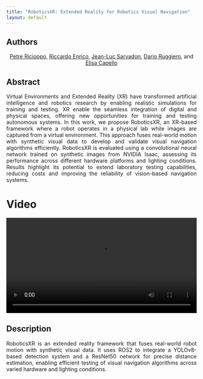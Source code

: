 ```yaml
---
title: "RoboticsXR: Extended Reality for Robotics Visual Navigation"
layout: default
---
```


## Authors

<div style="text-align: center;">
  <a href="https://www.polito.it/personale?p=petre.ricioppo">Petre Ricioppo</a>, 
  <a href="https://www.polito.it/personale?p=riccardo.enrico">Riccardo Enrico</a>, 
  <a href="https://www.polito.it/personale?p=jeanluc.sarvadon">Jean-Luc Sarvadon</a>, 
  <a href="https://www.polito.it/personale?p=dario.ruggiero">Dario Ruggiero</a>, and 
  <a href="https://www.polito.it/personale?p=elisa.capello">Elisa Capello</a>
</div>

## Abstract

<div style="text-align: justify;">
  Virtual Environments and Extended Reality (XR) have transformed artificial intelligence and robotics research by enabling realistic simulations for training and testing. XR enable the seamless integration of digital and physical spaces, offering new opportunities for training and testing autonomous systems. In this work, we propose RoboticsXR, an XR-based framework where a robot operates in a physical lab while images are captured from a virtual environment. This approach fuses real-world motion with synthetic visual data to develop and validate visual navigation algorithms efficiently. RoboticsXR is evaluated using a convolutional neural network trained on synthetic images from NVIDIA Isaac, assessing its performance across different hardware platforms and lighting conditions. Results highlight its potential to extend laboratory testing capabilities, reducing costs and improving the reliability of vision-based navigation systems.
</div>

# Video

<video width="100%" height="auto" controls>
  <source src="./media/RoboticsXRIROS.mp4" type="video/mp4">
</video>

## Description

<div style="text-align: justify;">
RoboticsXR is an extended reality framework that fuses real-world robot motion with synthetic visual data. It uses ROS2 to integrate a YOLOv8-based detection system and a ResNet50 network for precise distance estimation, enabling efficient testing of visual navigation algorithms across varied hardware and lighting conditions.
</div>
